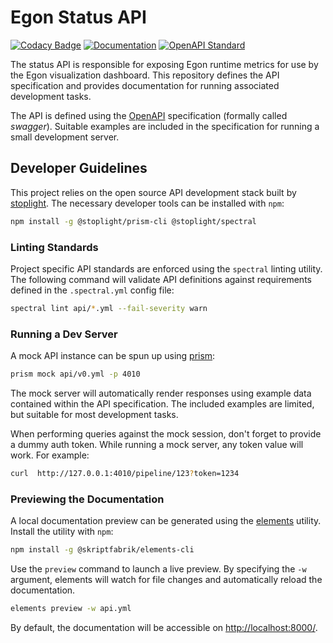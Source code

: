 # Egon Status API
[![Codacy Badge](https://app.codacy.com/project/badge/Grade/14c1aa3bed5a43a1b92e02679db13337)](https://www.codacy.com/gh/Egon-Framework/status-api/dashboard?utm_source=github.com&amp;utm_medium=referral&amp;utm_content=Egon-Framework/status-api&amp;utm_campaign=Badge_Grade)
[![Documentation](https://github.com/Egon-Framework/status-api/actions/workflows/Documentation.yml/badge.svg)](https://github.com/Egon-Framework/status-api/actions/workflows/Documentation.yml)
[![OpenAPI Standard](https://github.com/Egon-Framework/status-api/actions/workflows/OpenAPI.yml/badge.svg)](https://github.com/Egon-Framework/status-api/actions/workflows/OpenAPI.yml)

The status API is responsible for exposing Egon runtime metrics for use by the Egon visualization dashboard.
This repository defines the API specification and provides documentation for running associated development tasks.

The API is defined using the [OpenAPI](https://www.openapis.org/) specification (formally called _swagger_).
Suitable examples are included in the specification for running a small development server.

## Developer Guidelines

This project relies on the open source API development stack built by [stoplight](https://stoplight.io/).
The necessary developer tools can be installed with `npm`:

```bash
npm install -g @stoplight/prism-cli @stoplight/spectral
```

### Linting Standards

Project specific API standards are enforced using the `spectral` linting utility.
The following command will validate API definitions against requirements defined in the `.spectral.yml` config file:

```bash
spectral lint api/*.yml --fail-severity warn
```

### Running a Dev Server

A mock API instance can be spun up using [prism](https://docs.stoplight.io/docs/prism/674b27b261c3c-overview):

```bash
prism mock api/v0.yml -p 4010
```

The mock server will automatically render responses using example data contained within the API specification.
The included examples are limited, but suitable for most development tasks.

When performing queries against the mock session, don't forget to provide a dummy auth token.
While running a mock server, any token value will work. For example:

```bash
curl  http://127.0.0.1:4010/pipeline/123?token=1234
```

### Previewing the Documentation

A local documentation preview can be generated using the [elements](https://stoplight.io/open-source/elements) utility.
Install the utility with `npm`:

```bash
npm install -g @skriptfabrik/elements-cli
```

Use the `preview` command to launch a live preview.
By specifying the `-w` argument, elements will watch for file changes and automatically reload the documentation.

```bash
elements preview -w api.yml
```

By default, the documentation will be accessible on [http://localhost:8000/](http://localhost:8000/).
